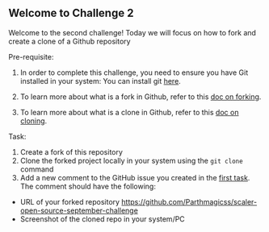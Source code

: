 ## Welcome to Challenge 2

Welcome to the second challenge! 
Today we will focus on how to fork and create a clone of a Github repository

Pre-requisite: 
1. In order to complete this challenge, you need to ensure you have Git installed in your system: You can install git [here](https://git-scm.com/downloads). 

2. To learn more about what is a fork in Github, refer to this [doc on forking](https://docs.github.com/en/get-started/quickstart/fork-a-repo).

3. To learn more about what is a clone in Github, refer to this [doc on cloning](https://docs.github.com/en/get-started/quickstart/fork-a-repo#cloning-your-forked-repository).


Task: 
1. Create a fork of this repository 
2. Clone the forked project locally in your system using the ``git clone`` command 
3. Add a new comment to the GitHub issue you created in the [first task](https://github.com/scaleracademy/scaler-open-source-september-challenge/blob/main/Challenges/challenge1.md). The comment should have the following: 
- URL of your forked repository https://github.com/Parthmagicss/scaler-open-source-september-challenge
- Screenshot of the cloned repo in your system/PC

